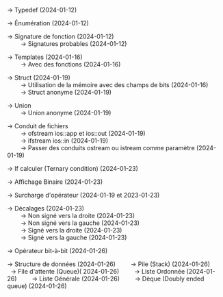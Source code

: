 -> Typedef (2024-01-12)

-> Énumération (2024-01-12)

-> Signature de fonction (2024-01-12) \
&nbsp; &nbsp; &nbsp; &nbsp; -> Signatures probables (2024-01-12)

-> Templates (2024-01-16) \
&nbsp; &nbsp; &nbsp; &nbsp; -> Avec des fonctions (2024-01-16)

-> Struct (2024-01-19) \
&nbsp; &nbsp; &nbsp; &nbsp; -> Utilisation de la mémoire avec des champs de bits (2024-01-16) \
&nbsp; &nbsp; &nbsp; &nbsp; -> Struct anonyme (2024-01-19)

-> Union \
&nbsp; &nbsp; &nbsp; &nbsp; -> Union anonyme (2024-01-19)

-> Conduit de fichiers \
&nbsp; &nbsp; &nbsp; &nbsp; -> ofstream ios::app et ios::out (2024-01-19) \
&nbsp; &nbsp; &nbsp; &nbsp; -> ifstream ios::in (2024-01-19) \
&nbsp; &nbsp; &nbsp; &nbsp; -> Passer des conduits ostream ou istream comme paramètre (2024-01-19)

-> If calculer (Ternary condition) (2024-01-23)

-> Affichage Binaire (2024-01-23)

-> Surcharge d'opérateur (2024-01-19 et 2023-01-23)

-> Décalages (2024-01-23) \
&nbsp; &nbsp; &nbsp; &nbsp; -> Non signé vers la droite (2024-01-23) \
&nbsp; &nbsp; &nbsp; &nbsp; -> Non signé vers la gauche (2024-01-23) \
&nbsp; &nbsp; &nbsp; &nbsp; -> Signé vers la droite (2024-01-23) \
&nbsp; &nbsp; &nbsp; &nbsp; -> Signé vers la gauche (2024-01-23)

-> Opérateur bit-à-bit (2024-01-26)

-> Structure de données (2024-01-26)
&nbsp; &nbsp; &nbsp; &nbsp; -> Pile (Stack) (2024-01-26)
&nbsp; &nbsp; &nbsp; &nbsp; -> File d'attente (Queue)( 2024-01-26)
&nbsp; &nbsp; &nbsp; &nbsp; -> Liste Ordonnée (2024-01-26)
&nbsp; &nbsp; &nbsp; &nbsp; -> Liste Générale (2024-01-26)
&nbsp; &nbsp; &nbsp; &nbsp; -> Dèque (Doubly ended queue) (2024-01-26)